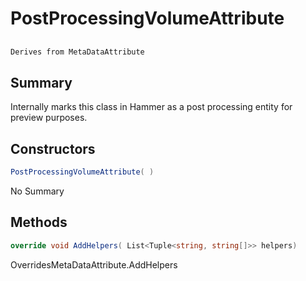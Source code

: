 # PostProcessingVolumeAttribute

## 
```c#
Derives from MetaDataAttribute
```

## Summary

Internally marks this class in Hammer as a post processing entity for preview purposes.
## Constructors

```c#
PostProcessingVolumeAttribute( ) 
```
No Summary
## Methods

```c#
override void AddHelpers( List<Tuple<string, string[]>> helpers) 
```
OverridesMetaDataAttribute.AddHelpers
